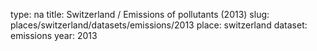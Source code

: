 type: na
title: Switzerland / Emissions of pollutants (2013)
slug: places/switzerland/datasets/emissions/2013
place: switzerland
dataset: emissions
year: 2013
